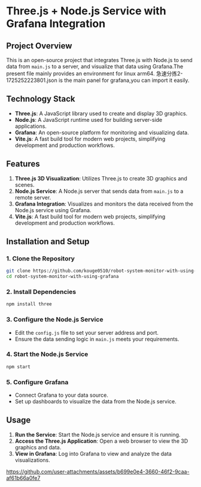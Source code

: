 # Three.js + Node.js Service with Grafana Integration

## Project Overview

This is an open-source project that integrates Three.js with Node.js to send data from `main.js` to a server, and visualize that data using Grafana.The present file mainly provides an environment for linux arm64.
急速分拣2-1725252223801.json is the main panel for grafana,you can import it easily.
## Technology Stack

- **Three.js**: A JavaScript library used to create and display 3D graphics.
- **Node.js**: A JavaScript runtime used for building server-side applications.
- **Grafana**: An open-source platform for monitoring and visualizing data.
- **Vite.js**:  A fast build tool for modern web projects, simplifying development and production workflows.

## Features

1. **Three.js 3D Visualization**: Utilizes Three.js to create 3D graphics and scenes.
2. **Node.js Service**: A Node.js server that sends data from `main.js` to a remote server.
3. **Grafana Integration**: Visualizes and monitors the data received from the Node.js service using Grafana.
4. **Vite.js**: A fast build tool for modern web projects, simplifying development and production workflows.
## Installation and Setup

### 1. Clone the Repository

```bash
git clone https://github.com/kouge0510/robot-system-monitor-with-using-grafana.git
cd robot-system-monitor-with-using-grafana
```

### 2. Install Dependencies

```bash
npm install three
```

### 3. Configure the Node.js Service

- Edit the `config.js` file to set your server address and port.
- Ensure the data sending logic in `main.js` meets your requirements.

### 4. Start the Node.js Service

```bash
npm start
```

### 5. Configure Grafana

- Connect Grafana to your data source.
- Set up dashboards to visualize the data from the Node.js service.

## Usage

1. **Run the Service**: Start the Node.js service and ensure it is running.
2. **Access the Three.js Application**: Open a web browser to view the 3D graphics and data.
3. **View in Grafana**: Log into Grafana to view and analyze the data visualizations.

https://github.com/user-attachments/assets/b699e0e4-3660-46f2-9caa-af61b66a0fe7
